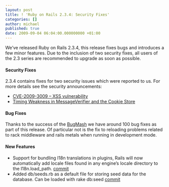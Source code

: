 ```yaml
---
layout: post
title: ! 'Ruby on Rails 2.3.4: Security Fixes'
categories: []
author: michael
published: true
date: 2009-09-04 06:04:00.000000000 +01:00
---
```

<p>We&#8217;ve released Ruby on Rails 2.3.4, this release fixes bugs and introduces a few minor features.  Due to the inclusion of two security fixes, all users of the 2.3 series are recommended to upgrade as soon as possible.</p>
<h4>Security Fixes</h4>
<p>2.3.4 contains fixes for two security issues which were reported to us.   For more details see the security announcements:</p>
<ul>
	<li><a href="https://rubyonrails.org/2009/9/4/xss-vulnerability-in-ruby-on-rails"><span class="caps">CVE</span>-2009-3009 &#8211; <span class="caps">XSS</span> vulnerability</a></li>
	<li><a href="https://rubyonrails.org/2009/9/4/timing-weakness-in-ruby-on-rails">Timing Weakness in MessageVerifier and the Cookie Store</a></li>
</ul>
<h4>Bug Fixes</h4>
<p>Thanks to the success of the <a href="https://rubyonrails.org/2009/7/28/rails-bugmash">BugMash</a> we have around 100  bug fixes as part of this release.  Of particular not is the fix to reloading problems related to rack middleware and rails metals when running in development mode.</p>
<h4>New Features</h4>
<ul>
	<li>Support for bundling I18n translations in plugins, Rails will now automatically add locale files found in any engine&#8217;s locale directory to the I18n.load_path.  <a href="http://github.com/rails/rails/commit/49342d1745dd0e6c4ebebe9e535e374783ac2c10">commit</a></li>
	<li>Added db/seeds.rb as a default file for storing seed data for the database. Can be loaded with rake db:seed <a href="http://github.com/rails/rails/commit/f3c7bbeedd81d2f379c5e6a9e8739d3b3784ca5f">commit</a></li>
</ul>